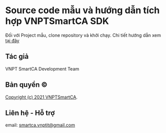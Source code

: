 # Source code mẫu và hướng dẫn tích hợp VNPTSmartCA SDK

Đối với Project mẫu, clone repository và khởi chạy.
Chi tiết hướng dẫn xem [tại đây](https://smartca.vnpt.vn/help/docs/sdks/sdk/intro)

## Tác giả

VNPT SmartCA Development Team

## Bản quyền ©

[Copyright (c) 2021 VNPTSmartCA](https://github.com/VNPTSmartCA/ios-onetimeca-sdk-example/blob/master/LICENSE).

## Liên hệ - Hỗ trợ

email: smartca.vnptit@gmail.com
